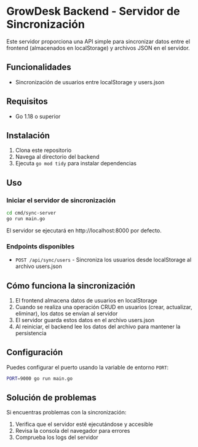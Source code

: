 # GrowDesk Backend - Servidor de Sincronización

Este servidor proporciona una API simple para sincronizar datos entre el frontend (almacenados en localStorage) y archivos JSON en el servidor.

## Funcionalidades

- Sincronización de usuarios entre localStorage y users.json

## Requisitos

- Go 1.18 o superior

## Instalación

1. Clona este repositorio
2. Navega al directorio del backend
3. Ejecuta `go mod tidy` para instalar dependencias

## Uso

### Iniciar el servidor de sincronización

```bash
cd cmd/sync-server
go run main.go
```

El servidor se ejecutará en http://localhost:8000 por defecto.

### Endpoints disponibles

- `POST /api/sync/users` - Sincroniza los usuarios desde localStorage al archivo users.json

## Cómo funciona la sincronización

1. El frontend almacena datos de usuarios en localStorage
2. Cuando se realiza una operación CRUD en usuarios (crear, actualizar, eliminar), los datos se envían al servidor
3. El servidor guarda estos datos en el archivo users.json
4. Al reiniciar, el backend lee los datos del archivo para mantener la persistencia

## Configuración

Puedes configurar el puerto usando la variable de entorno `PORT`:

```bash
PORT=9000 go run main.go
```

## Solución de problemas

Si encuentras problemas con la sincronización:

1. Verifica que el servidor esté ejecutándose y accesible
2. Revisa la consola del navegador para errores
3. Comprueba los logs del servidor 